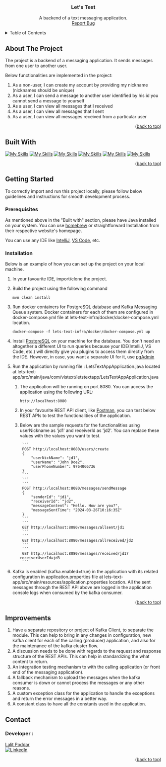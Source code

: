<a name="readme-top"></a>

<br />
<div style="text-align: center;">
  <h3 align="center">Let's Text</h3>
  <p align="center">
    A backend of a text messaging application.
    <br />
    <a href="https://github.com/lalitpo/lets-text/issues">Report Bug</a> 
  </p>
</div>


<!-- TABLE OF CONTENTS -->
<details>
  <summary>Table of Contents</summary>
  <ol>
    <li>
      <a href="#about-the-project">About The Project</a>
    </li>
    <li><a href="#built-with">Built With</a></li>
    <li>
      <a href="#getting-started">Getting Started</a>
      <ul>
        <li><a href="#prerequisites">Prerequisites</a></li>
        <li><a href="#installation">Installation</a></li>
      </ul>
    </li>
    <li><a href="#contact">Contact</a></li>
  </ol>
</details>



<!-- ABOUT THE PROJECT -->
## About The Project

The project is a backend of a messaging application. It sends messages from one user to another user. 
 
Below functionalities are implemented in the project:
1. As a non-user, I can create my account by providing my nickname (nicknames should be unique)
2. As a user, I can send a message to another user identified by his id you cannot send a message to yourself
3. As a user, I can view all messages that I received
4. As a user, I can view all messages that I sent
5. As a user, I can view all messages received from a particular user

<p align="right">(<a href="#readme-top">back to top</a>)</p>

## Built With

[![My Skills](https://skillicons.dev/icons?i=java)](https://www.oracle.com/java/)
[![My Skills](https://skillicons.dev/icons?i=spring)](https://www.spring.io/)
[![My Skills](https://skillicons.dev/icons?i=maven)](https://maven.apache.org/)
[![My Skills](https://skillicons.dev/icons?i=postgres)](https://www.postgresql.org/)
[![My Skills](https://skillicons.dev/icons?i=kafka)](https://kafka.apache.org/)
[![My Skills](https://skillicons.dev/icons?i=docker)](https://www.docker.com/)


<p align="right">(<a href="#readme-top">back to top</a>)</p>

## Getting Started
To correctly import and run this project locally, please follow below guidelines and instructions for smooth development process.

### Prerequisites
As mentioned above in the "Built with" section, please have Java installed on your system.
You can use [homebrew](https://brew.sh) or straightforward Installation from their respective website's homepage.

You can use any IDE like [IntelliJ](https://www.jetbrains.com/idea/), [VS Code](https://code.visualstudio.com), etc.

### Installation

Below is an example of how you can set up the project on your local machine.

1. In your favourite IDE, import/clone the project.
2. Build the project using the following command

    ```
    mvn clean install
    ```
3. Run docker containers for PostgreSQL database and Kafka Messaging Queue system.
   Docker containers for each of them are configured in docker-compose.yml file at
   lets-text-infra/docker/docker-compose.yml location.

    ```
    docker-compose -f lets-text-infra/docker/docker-compose.yml up
    ```

4. Install [PostgreSQL](https://www.postgresql.org) on your machine for the database. You don't need an altogether a
   different UI to run queries because your IDE(IntelliJ, VS Code, etc.) will directly give you plugins to access them
   directly from the IDE.
   However, in case, you want a separate UI for it, use [pgAdmin](https://www.pgadmin.org)

5. Run the application by running file : LetsTextAppApplication.java located at
   lets-text-app/src/main/java/com/vistext/letstextapp/LetsTextAppApplication.java

   1. The application will be running on port 8080. You can access the application using the following URL:

       ```
       http://localhost:8080
       ```

   2. In your favourite REST API client, like [Postman](https://www.postman.com/), you can test below REST APIs to test
      the functionalities of the application.
   3. Below are the sample requests for the functionalities using userNickname as 'jd1' and receiverId as 'jd2'. You can
      replace these values with the values you want to test.

           ```
           POST http://localhost:8080/users/create
           {
               "userNickName": "jd1",
               "userName": "John Doe2",
               "userPhoneNumber": 9764066736
           }
           ```
           ```
           ```
           POST http://localhost:8080/messages/sendMessage
           {
               "senderId": "jd1",
               "receiverId": "jd2",
               "messageContent": "Hello. How are you?",
               "messageSentTime": "2024-03-26T10:16:35Z"
           }
           ```
           ```
           GET http://localhost:8080/messages/allsent/jd1
           ```
           ```
           GET http://localhost:8080/messages/allreceived/jd2
           ```
           ```
           GET http://localhost:8080/messages/received/jd1?receiverUserId=jd3
           ```

6. Kafka is enabled (kafka.enabled=true) in the application with its related configuration in application.properties
   file at
   lets-text-app/src/main/resources/application.properties location.
   All the sent messages through the REST API above are logged in the application console logs when consumed by the
   kafka consumer.

<p align="right">(<a href="#readme-top">back to top</a>)</p>

## Improvements

1. Have a separate repository or project of Kafka Client, to separate the module. This can help to bring in any changes
   in configuration, new kafka client for each of the calling (producer) application, and also for the maintenance of
   the kafka cluster flow.
2. A discussion needs to be done with regards to the request and response structure of the REST APIs. This can help in
   standardizing the what content to return.
3. An integration testing mechanism to with the calling application (or front end of the messaging application).
4. A fallback mechanism to upload the messages when the kafka consumer is down or cannot process the messages or any
   other reasons.
5. A custom exception class for the application to handle the exceptions and return the error messages in a better way.
6. A constant class to have all the constants used in the application.

## Contact
### Developer :

[Lalit Poddar](mailto:lalit.poddar@gmail.com)  
[![LinkedIn][linkedin-shield]][linkedin-url]

<p align="right">(<a href="#readme-top">back to top</a>)</p>


<!-- MARKDOWN LINKS & IMAGES -->
<!-- https://www.markdownguide.org/basic-syntax/#reference-style-links --> 
[linkedin-shield]: https://img.shields.io/badge/-LinkedIn-black.svg?style=for-the-badge&logo=linkedin&colorB=555
[linkedin-url]: https://www.linkedin.com/in/lalit-poddar/

